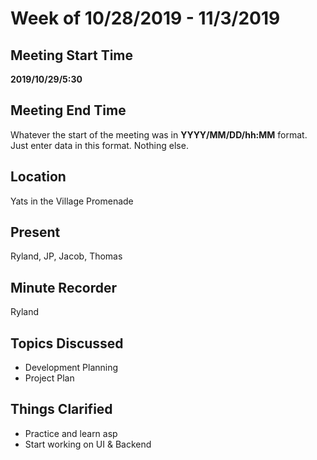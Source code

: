 # Week of 10/28/2019 - 11/3/2019

## Meeting Start Time

**2019/10/29/5:30**

## Meeting End Time

Whatever the start of the meeting was in **YYYY/MM/DD/hh:MM** format. Just enter data in this format. Nothing else.

## Location

Yats in the Village Promenade

## Present

Ryland, JP, Jacob, Thomas

## Minute Recorder

Ryland

## Topics Discussed

* Development Planning
* Project Plan

## Things Clarified

* Practice and learn asp
* Start working on UI & Backend

